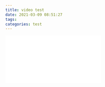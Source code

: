 ```yaml
---
title: video test
date: 2021-03-09 08:51:27
tags:
categories: test 
---
```


<iframe src="//player.bilibili.com/player.html?aid=840868708&bvid=BV1554y1Q7Te&cid=196475894&page=1" scrolling="no" border="0" frameborder="no" framespacing="0" allowfullscreen="true"> </iframe>